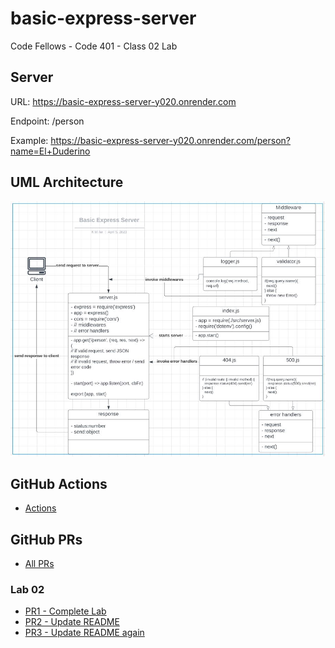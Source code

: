 # basic-express-server
Code Fellows - Code 401 - Class 02 Lab

## Server
URL: https://basic-express-server-y020.onrender.com

Endpoint: /person

Example: https://basic-express-server-y020.onrender.com/person?name=El+Duderino

## UML Architecture

![UML Architecture](./UML-diagram.JPG)

## GitHub Actions

- [Actions](https://github.com/KMArtwork/basic-express-server/actions)


## GitHub PRs

- [All PRs](https://github.com/KMArtwork/basic-express-server/pulls)

### Lab 02
- [PR1 - Complete Lab](https://github.com/KMArtwork/basic-express-server/pull/1)
- [PR2 - Update README](https://github.com/KMArtwork/basic-express-server/pull/2)
- [PR3 - Update README again](https://github.com/KMArtwork/basic-express-server/pull/3)